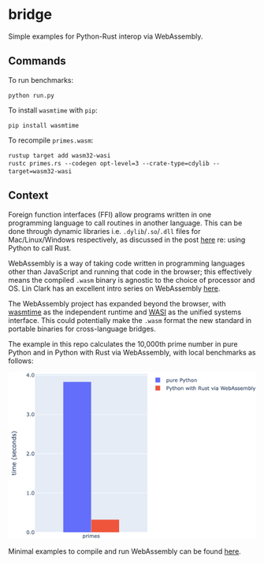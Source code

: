 # bridge

Simple examples for Python-Rust interop via WebAssembly.

## Commands

To run benchmarks:
```
python run.py
```

To install `wasmtime` with `pip`:
```
pip install wasmtime
```

To recompile `primes.wasm`:
```
rustup target add wasm32-wasi
rustc primes.rs --codegen opt-level=3 --crate-type=cdylib --target=wasm32-wasi
```

## Context

Foreign function interfaces (FFI) allow programs written in one programming
language to call routines in another language. This can be done through dynamic
libraries i.e. `.dylib`/`.so`/`.dll` files for Mac/Linux/Windows respectively,
as discussed in the post [here](https://codeburst.io/how-to-use-rust-to-extend-python-360174ee5819)
re: using Python to call Rust.

WebAssembly is a way of taking code written in programming languages other than
JavaScript and running that code in the browser; this effectively means the
compiled `.wasm` binary is agnostic to the choice of processor and OS. Lin Clark
has an excellent intro series on WebAssembly [here](https://hacks.mozilla.org/2017/02/a-cartoon-intro-to-webassembly/).

The WebAssembly project has expanded beyond the browser, with [wasmtime](https://wasmtime.dev)
as the independent runtime and [WASI](https://wasi.dev) as the unified systems
interface. This could potentially make the `.wasm` format the new standard in
portable binaries for cross-language bridges.

The example in this repo calculates the 10,000th prime number in pure Python and
in Python with Rust via WebAssembly, with local benchmarks as follows:

![benchmark](/benchmark.png)

Minimal examples to compile and run WebAssembly can be found [here](https://github.com/savarin/minimal).
